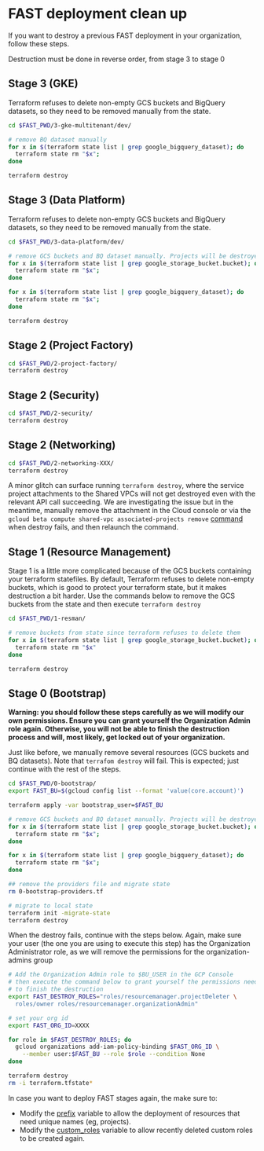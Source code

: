 # FAST deployment clean up

If you want to destroy a previous FAST deployment in your organization, follow these steps.

Destruction must be done in reverse order, from stage 3 to stage 0

## Stage 3 (GKE)

Terraform refuses to delete non-empty GCS buckets and BigQuery datasets, so they need to be removed manually from the state.

```bash
cd $FAST_PWD/3-gke-multitenant/dev/

# remove BQ dataset manually
for x in $(terraform state list | grep google_bigquery_dataset); do
  terraform state rm "$x";
done

terraform destroy
```

## Stage 3 (Data Platform)

Terraform refuses to delete non-empty GCS buckets and BigQuery datasets, so they need to be removed manually from the state.

```bash
cd $FAST_PWD/3-data-platform/dev/

# remove GCS buckets and BQ dataset manually. Projects will be destroyed anyway
for x in $(terraform state list | grep google_storage_bucket.bucket); do
  terraform state rm "$x";
done

for x in $(terraform state list | grep google_bigquery_dataset); do
  terraform state rm "$x";
done

terraform destroy
```

## Stage 2 (Project Factory)

```bash
cd $FAST_PWD/2-project-factory/
terraform destroy
```

## Stage 2 (Security)

```bash
cd $FAST_PWD/2-security/
terraform destroy
```

## Stage 2 (Networking)

```bash
cd $FAST_PWD/2-networking-XXX/
terraform destroy
```

A minor glitch can surface running `terraform destroy`, where the service project attachments to the Shared VPCs will not get destroyed even with the relevant API call succeeding. We are investigating the issue but in the meantime, manually remove the attachment in the Cloud console or via the ```gcloud beta compute shared-vpc associated-projects remove``` [command](https://cloud.google.com/sdk/gcloud/reference/beta/compute/shared-vpc/associated-projects/remove) when destroy fails, and then relaunch the command.

## Stage 1 (Resource Management)

Stage 1 is a little more complicated because of the GCS buckets containing your terraform statefiles. By default, Terraform refuses to delete non-empty buckets, which is good to protect your terraform state, but it makes destruction a bit harder. Use the commands below to remove the GCS buckets from the state and then execute `terraform destroy`

```bash
cd $FAST_PWD/1-resman/

# remove buckets from state since terraform refuses to delete them
for x in $(terraform state list | grep google_storage_bucket.bucket); do
  terraform state rm "$x"
done

terraform destroy
```

## Stage 0 (Bootstrap)

**Warning: you should follow these steps carefully as we will modify our own permissions. Ensure you can grant yourself the Organization Admin role again. Otherwise, you will not be able to finish the destruction process and will, most likely, get locked out of your organization.**

Just like before, we manually remove several resources (GCS buckets and BQ datasets). Note that `terrafom destroy` will fail. This is expected; just continue with the rest of the steps.

```bash
cd $FAST_PWD/0-bootstrap/
export FAST_BU=$(gcloud config list --format 'value(core.account)')

terraform apply -var bootstrap_user=$FAST_BU

# remove GCS buckets and BQ dataset manually. Projects will be destroyed anyway
for x in $(terraform state list | grep google_storage_bucket.bucket); do
  terraform state rm "$x";
done

for x in $(terraform state list | grep google_bigquery_dataset); do
  terraform state rm "$x";
done

## remove the providers file and migrate state
rm 0-bootstrap-providers.tf

# migrate to local state
terraform init -migrate-state
terraform destroy

```

When the destroy fails, continue with the steps below. Again, make sure your user (the one you are using to execute this step) has the Organization Administrator role, as we will remove the permissions for the organization-admins group

```bash
# Add the Organization Admin role to $BU_USER in the GCP Console
# then execute the command below to grant yourself the permissions needed
# to finish the destruction
export FAST_DESTROY_ROLES="roles/resourcemanager.projectDeleter \
  roles/owner roles/resourcemanager.organizationAdmin"

# set your org id
export FAST_ORG_ID=XXXX

for role in $FAST_DESTROY_ROLES; do
  gcloud organizations add-iam-policy-binding $FAST_ORG_ID \
    --member user:$FAST_BU --role $role --condition None
done

terraform destroy
rm -i terraform.tfstate*
```

In case you want to deploy FAST stages again, the make sure to:

* Modify the [prefix](0-bootstrap/variables.tf) variable to allow the deployment of resources that need unique names (eg, projects).
* Modify the [custom_roles](0-bootstrap/variables.tf) variable to allow recently deleted custom roles to be created again.
